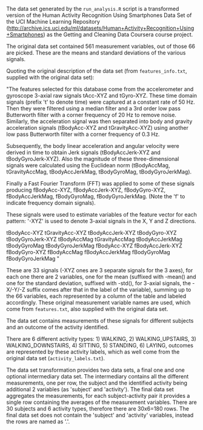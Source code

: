 The data set generated by the `run_analysis.R` script is a transformed version of the Human Activity Recognition Using Smartphones Data Set of the UCI Machine Learning Repository (http://archive.ics.uci.edu/ml/datasets/Human+Activity+Recognition+Using+Smartphones) as the Getting and Cleaning Data Coursera course project.

The original data set contained 561 measurement variables, out of those 66 are picked. These are the means and standard deviations of the various signals.

Quoting the original description of the data set (from `features_info.txt`, supplied with the original data set):

"The features selected for this database come from the accelerometer and gyroscope 3-axial raw signals tAcc-XYZ and tGyro-XYZ. These time domain signals (prefix 't' to denote time) were captured at a constant rate of 50 Hz. Then they were filtered using a median filter and a 3rd order low pass Butterworth filter with a corner frequency of 20 Hz to remove noise. Similarly, the acceleration signal was then separated into body and gravity acceleration signals (tBodyAcc-XYZ and tGravityAcc-XYZ) using another low pass Butterworth filter with a corner frequency of 0.3 Hz. 

Subsequently, the body linear acceleration and angular velocity were derived in time to obtain Jerk signals (tBodyAccJerk-XYZ and tBodyGyroJerk-XYZ). Also the magnitude of these three-dimensional signals were calculated using the Euclidean norm (tBodyAccMag, tGravityAccMag, tBodyAccJerkMag, tBodyGyroMag, tBodyGyroJerkMag). 

Finally a Fast Fourier Transform (FFT) was applied to some of these signals producing fBodyAcc-XYZ, fBodyAccJerk-XYZ, fBodyGyro-XYZ, fBodyAccJerkMag, fBodyGyroMag, fBodyGyroJerkMag. (Note the 'f' to indicate frequency domain signals). 

These signals were used to estimate variables of the feature vector for each pattern:
'-XYZ' is used to denote 3-axial signals in the X, Y and Z directions.

tBodyAcc-XYZ
tGravityAcc-XYZ
tBodyAccJerk-XYZ
tBodyGyro-XYZ
tBodyGyroJerk-XYZ
tBodyAccMag
tGravityAccMag
tBodyAccJerkMag
tBodyGyroMag
tBodyGyroJerkMag
fBodyAcc-XYZ
fBodyAccJerk-XYZ
fBodyGyro-XYZ
fBodyAccMag
fBodyAccJerkMag
fBodyGyroMag
fBodyGyroJerkMag
"

These are 33 signals (-XYZ ones are 3 separate signals for the 3 axes), for each one there are 2 variables, one for the mean (suffixed with -mean() and one for the standard deviation, suffixed with -std(), for 3-axial signals, the -X/-Y/-Z suffix comes after that in the label of the variable), summing up to the 66 variables, each represented by a column of the table and labeled accordingly. These original measurement variable names are used, which come from `features.txt`, also supplied with the original data set.

The data set contains measurements of these signals for different subjects and an outcome of the activity identified.

There are 6 different activity types: 1) WALKING, 2) WALKING_UPSTAIRS, 3) WALKING_DOWNSTAIRS, 4) SITTING, 5) STANDING, 6) LAYING, outcomes are represented by these activity labels, which as well come from the original data set (`activity_labels.txt`).

The data set transformation provides two data sets, a final one and one optional intermediary data set. The intermediary contains all the different measurements, one per row, the subject and the identified activity being additional 2 variables (as 'subject' and 'activity'). The final data set aggregates the measurements, for each subject-activity pair it provides a single row containing the averages of the measurement variables. There are 30 subjects and 6 activity types, therefore there are 30x6=180 rows. The final data set does not contain the 'subject' and 'activity' variables, instead the rows are named as '<activity label>.<subject>'.
